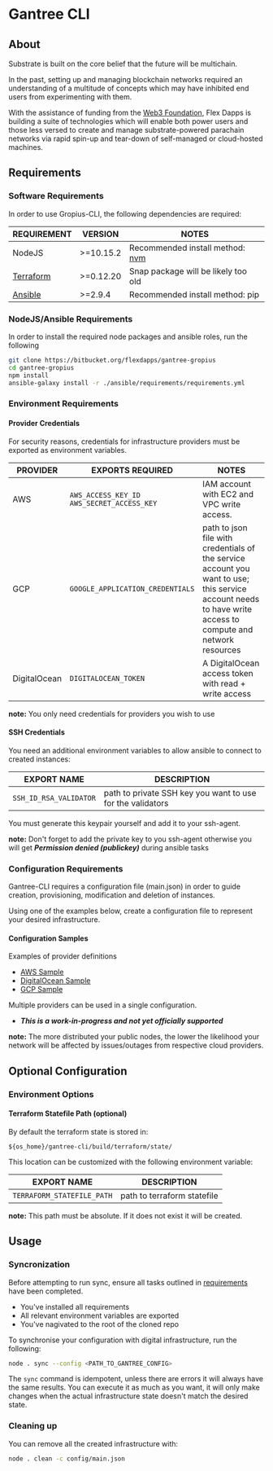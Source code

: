 # Gantree CLI

## About

Substrate is built on the core belief that the future will be multichain.

In the past, setting up and managing blockchain networks required an understanding of a multitude of concepts which may have inhibited end users from experimenting with them.

With the assistance of funding from the [Web3 Foundation](https://web3.foundation/), Flex Dapps is building a suite of technologies which will enable both power users and those less versed to create and manage substrate-powered parachain networks via rapid spin-up and tear-down of self-managed or cloud-hosted machines.

## Requirements

### Software Requirements

In order to use Gropius-CLI, the following dependencies are required:

| REQUIREMENT                    | VERSION   | NOTES                                          |
| ------------------------------ | --------- | ---------------------------------------------- |
| NodeJS                         | >=10.15.2 | Recommended install method: [nvm](nvm-install) |
| [Terraform](terraform-install) | >=0.12.20 | Snap package will be likely too old            |
| [Ansible](ansible-install)     | >=2.9.4   | Recommended install method: pip                |

[nvm-install]: https://github.com/nvm-sh/nvm
[yarn-install]: https://yarnpkg.com/lang/en/docs/install
[terraform-install]: https://www.terraform.io/downloads.html
[ansible-install]: https://docs.ansible.com/ansible/latest/installation_guide/intro_installation.html

### NodeJS/Ansible Requirements

In order to install the required node packages and ansible roles, run the following

```bash
git clone https://bitbucket.org/flexdapps/gantree-gropius
cd gantree-gropius
npm install
ansible-galaxy install -r ./ansible/requirements/requirements.yml
```

### Environment Requirements

#### Provider Credentials

For security reasons, credentials for infrastructure providers must be exported as environment variables.

| PROVIDER     | EXPORTS REQUIRED                                | NOTES                                                                                                                                                       |
| ------------ | ----------------------------------------------- | ----------------------------------------------------------------------------------------------------------------------------------------------------------- |
| AWS          | `AWS_ACCESS_KEY_ID`</br>`AWS_SECRET_ACCESS_KEY` | IAM account with EC2 and VPC write access.                                                                                                                  |
| GCP          | `GOOGLE_APPLICATION_CREDENTIALS`                | path to json file with credentials of the service account you want to use; this service account needs to have write access to compute and network resources |
| DigitalOcean | `DIGITALOCEAN_TOKEN`                            | A DigitalOcean access token with read + write access                                                                                                        |

**note:** You only need credentials for providers you wish to use

#### SSH Credentials

You need an additional environment variables to allow ansible to connect to created instances:

| EXPORT NAME            | DESCRIPTION                                                 |
| ---------------------- | ----------------------------------------------------------- |
| `SSH_ID_RSA_VALIDATOR` | path to private SSH key you want to use for the validators |

You must generate this keypair yourself and add it to your ssh-agent.

**note:** Don't forget to add the private key to you ssh-agent otherwise you will get ***Permission denied (publickey)*** during ansible tasks

### Configuration Requirements

Gantree-CLI requires a configuration file (main.json) in order to guide creation, provisioning, modification and deletion of instances.

Using one of the examples below, create a configuration file to represent your desired infrastructure.

#### Configuration Samples

Examples of provider definitions

* [AWS Sample](samples/config/only_aws.sample.json)
* [DigitalOcean Sample](samples/config/only_do.sample.json)
* [GCP Sample](samples/config/only_gcp.sample.json)

Multiple providers can be used in a single configuration.

* ***This is a work-in-progress and not yet officially supported***

**note:** The more distributed your public nodes, the lower the likelihood your network will be affected by issues/outages from respective cloud providers.

## Optional Configuration

### Environment Options

#### Terraform Statefile Path (optional)

By default the terraform state is stored in:

`${os_home}/gantree-cli/build/terraform/state/`

This location can be customized with the following environment variable:

| EXPORT NAME                | DESCRIPTION                                         |
| -------------------------- | --------------------------------------------------- |
| `TERRAFORM_STATEFILE_PATH` | path to terraform statefile |

**note:** This path must be absolute. If it does not exist it will be created.

## Usage

### Syncronization

Before attempting to run sync, ensure all tasks outlined in [requirements](#requirements) have been completed.

* You've installed all requirements
* All relevant environment variables are exported
* You've nagivated to the root of the cloned repo

To synchronise your configuration with digital infrastructure, run the following:

```bash
node . sync --config <PATH_TO_GANTREE_CONFIG>
```

The `sync` command is idempotent, unless there are errors it will always have
the same results. You can execute it as much as you want, it will only make
changes when the actual infrastructure state doesn't match the desired state.

### Cleaning up

You can remove all the created infrastructure with:

```bash
node . clean -c config/main.json
```
